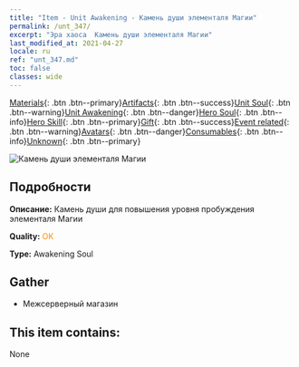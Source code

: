 ```yaml
---
title: "Item - Unit Awakening - Камень души элементаля Магии"
permalink: /unt_347/
excerpt: "Эра хаоса  Камень души элементаля Магии"
last_modified_at: 2021-04-27
locale: ru
ref: "unt_347.md"
toc: false
classes: wide
---
```

 [Materials](/ItemsRU/){: .btn .btn--primary}[Artifacts](/ItemsRU/Artifacts/){: .btn .btn--success}[Unit Soul](/ItemsRU/UnitSoul/){: .btn .btn--warning}[Unit Awakening](/ItemsRU/UnitAwakening/){: .btn .btn--danger}[Hero Soul](/ItemsRU/HeroSoul/){: .btn .btn--info}[Hero Skill](/ItemsRU/HeroSkill/){: .btn .btn--primary}[Gift](/ItemsRU/Gift/){: .btn .btn--success}[Event related](/ItemsRU/Events/){: .btn .btn--warning}[Avatars](/ItemsRU/Avatars/){: .btn .btn--danger}[Consumables](/ItemsRU/Consumables/){: .btn .btn--info}[Unknown](/ItemsRU/Unknown/){: .btn .btn--primary}

 ![Камень души элементаля Магии](/images/u/tia_jingshenyuansu.jpg)

## Подробности
 **Описание:** Камень души для повышения уровня пробуждения элементаля Магии

 **Quality:** <span style="color: #FF8C00">OK</span>

 **Type:** Awakening Soul

## Gather

*    Межсерверный магазин 

## This item contains:

  None

